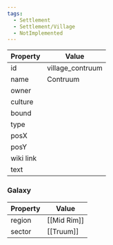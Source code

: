 ```yaml
---
tags:
  - Settlement
  - Settlement/Village
  - NotImplemented
---
```


| Property  | Value            |
| --------- | ---------------- |
| id        | village_contruum |
| name      | Contruum         |
| owner     |                  |
| culture   |                  |
| bound     |                  |
| type      |                  |
| posX      |                  |
| posY      |                  |
| wiki link |                  |
| text      |                  |

### Galaxy
| Property | Value       |
| -------- | ----------- |
| region   | [[Mid Rim]] |
| sector   | [[Truum]]   |
